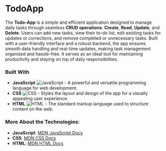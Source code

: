 # TodoApp
The **Todo-App** is a simple and efficient application designed to manage daily tasks through seamless **CRUD operations**: **Create**, **Read**, **Update**, and **Delete**. Users can add new tasks, view their to-do list, edit existing tasks for updates or corrections, and remove completed or unnecessary tasks. Built with a user-friendly interface and a robust backend, the app ensures smooth data handling and real-time updates, making task management organized and hassle-free. It serves as an ideal tool for maintaining productivity and staying on top of daily responsibilities.

### Built With

- **JavaScript** ![JavaScript](https://img.shields.io/badge/JavaScript-F7DF1E?style=flat&logo=javascript&logoColor=black) - A powerful and versatile programming language for web development.
- **CSS** ![CSS](https://img.shields.io/badge/CSS-1572B6?style=flat&logo=css3&logoColor=white) - Styles the layout and design of the app for a visually appealing user experience.
- **HTML** ![HTML](https://img.shields.io/badge/HTML-E34F26?style=flat&logo=html5&logoColor=white) - The standard markup language used to structure content on the web.

### More About the Technologies:
- **JavaScript**: [MDN JavaScript Docs](https://developer.mozilla.org/en-US/docs/Web/JavaScript)
- **CSS**: [MDN CSS Docs](https://developer.mozilla.org/en-US/docs/Web/CSS)
- **HTML**: [MDN HTML Docs](https://developer.mozilla.org/en-US/docs/Web/HTML)

